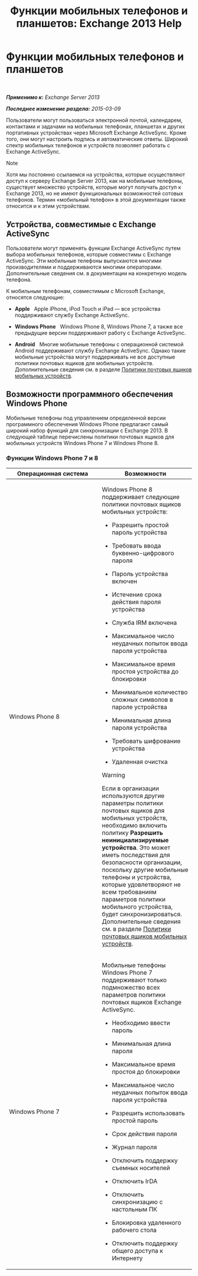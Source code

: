 ﻿---
title: 'Функции мобильных телефонов и планшетов: Exchange 2013 Help'
TOCTitle: Функции мобильных телефонов и планшетов
ms:assetid: ad54d9e6-7a1c-4fb0-b5a9-0b042b98ada3
ms:mtpsurl: https://technet.microsoft.com/ru-ru/library/Bb232162(v=EXCHG.150)
ms:contentKeyID: 50556429
ms.date: 04/30/2018
mtps_version: v=EXCHG.150
ms.translationtype: HT
---

# Функции мобильных телефонов и планшетов

 

_**Применимо к:** Exchange Server 2013_

_**Последнее изменение раздела:** 2015-03-09_

Пользователи могут пользоваться электронной почтой, календарем, контактами и задачами на мобильных телефонах, планшетах и других портативных устройствах через Microsoft Exchange ActiveSync. Кроме того, они могут настроить подпись и автоматические ответы. Широкий спектр мобильных телефонов и устройств позволяет работать с Exchange ActiveSync.

> [!NOTE]  
> Хотя мы постоянно ссылаемся на устройства, которые осуществляют доступ к серверу Exchange Server 2013, как на мобильные телефоны, существует множество устройств, которые могут получать доступ к Exchange 2013, но не имеют функциональных возможностей сотовых телефонов. Термин «мобильный телефон» в этой документации также относится и к этим устройствам.


## Устройства, совместимые с Exchange ActiveSync

Пользователи могут применять функции Exchange ActiveSync путем выбора мобильных телефонов, которые совместимы с Exchange ActiveSync. Эти мобильные телефоны выпускаются многими производителями и поддерживаются многими операторами. Дополнительные сведения см. в документации на конкретную модель телефона.

К мобильным телефонам, совместимым с Microsoft Exchange, относятся следующие:

  - **Apple**   Apple iPhone, iPod Touch и iPad — все устройства поддерживают службу Exchange ActiveSync.

  - **Windows Phone**   Windows Phone 8, Windows Phone 7, а также все предыдущие версии поддерживают работу с Exchange ActiveSync.

  - **Android**   Многие мобильные телефоны с операционной системой Android поддерживают службу Exchange ActiveSync. Однако такие мобильные устройства могут поддерживать не все доступные политики почтовых ящиков для мобильных устройств. Дополнительные сведения см. в разделе [Политики почтовых ящиков мобильных устройств](mobile-device-mailbox-policies-exchange-2013-help.md).

## Возможности программного обеспечения Windows Phone

Мобильные телефоны под управлением определенной версии программного обеспечения Windows Phone предлагают самый широкий набор функций для синхронизации с Exchange 2013. В следующей таблице перечислены политики почтовых ящиков для мобильных устройств Windows Phone 7 и Windows Phone 8.

### Функции Windows Phone 7 и 8

<table>
<colgroup>
<col style="width: 50%" />
<col style="width: 50%" />
</colgroup>
<thead>
<tr class="header">
<th>Операционная система</th>
<th>Возможности</th>
</tr>
</thead>
<tbody>
<tr class="odd">
<td><p>Windows Phone 8</p></td>
<td><p>Windows Phone 8 поддерживает следующие политики почтовых ящиков мобильных устройств:</p>
<ul>
<li><p>Разрешить простой пароль устройства</p></li>
<li><p>Требовать ввода буквенно-цифрового пароля</p></li>
<li><p>Пароль устройства включен</p></li>
<li><p>Истечение срока действия пароля устройства</p></li>
<li><p>Служба IRM включена</p></li>
<li><p>Максимальное число неудачных попыток ввода пароля устройства</p></li>
<li><p>Максимальное время простоя устройства до блокировки</p></li>
<li><p>Минимальное количество сложных символов в пароле устройства</p></li>
<li><p>Минимальная длина пароля устройства</p></li>
<li><p>Требовать шифрование устройства</p></li>
<li><p>Удаленная очистка</p></li>
</ul>

> [!WARNING]  
> Если в организации используются другие параметры политики почтовых ящиков для мобильных устройств, необходимо включить политику <strong>Разрешить неинициализируемые устройства</strong>. Это может иметь последствия для безопасности организации, поскольку другие мобильные телефоны и устройства, которые удовлетворяют не всем требованиям параметров политики мобильного устройства, будет синхронизироваться. Дополнительные сведения см. в разделе <a href="mobile-device-mailbox-policies-exchange-2013-help.md">Политики почтовых ящиков мобильных устройств</a>.

</td>
</tr>
<tr class="even">
<td><p>Windows Phone 7</p></td>
<td><p>Мобильные телефоны Windows Phone 7 поддерживают только подмножество всех параметров политики почтовых ящиков Exchange ActiveSync.</p>
<ul>
<li><p>Необходимо ввести пароль</p></li>
<li><p>Минимальная длина пароля</p></li>
<li><p>Максимальное время простоя до блокировки</p></li>
<li><p>Максимальное число неудачных попыток ввода пароля устройства</p></li>
<li><p>Разрешить использовать простой пароль</p></li>
<li><p>Срок действия пароля</p></li>
<li><p>Журнал пароля</p></li>
<li><p>Отключить поддержку съемных носителей</p></li>
<li><p>Отключить IrDA</p></li>
<li><p>Отключить синхронизацию с настольным ПК</p></li>
<li><p>Блокировка удаленного рабочего стола</p></li>
<li><p>Отключить поддержку общего доступа к Интернету</p></li>
</ul></td>
</tr>
</tbody>
</table>

